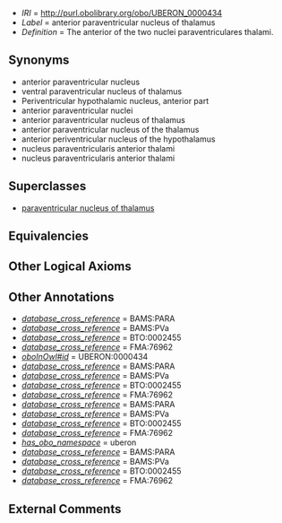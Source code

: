  * *IRI* = http://purl.obolibrary.org/obo/UBERON_0000434
 * *Label* = anterior paraventricular nucleus of thalamus
 * *Definition* = The anterior of the two nuclei paraventriculares thalami.

## Synonyms

 * anterior paraventricular nucleus
 * ventral paraventricular nucleus of thalamus
 * Periventricular hypothalamic nucleus, anterior part
 * anterior paraventricular nuclei
 * anterior paraventricular nucleus of thalamus
 * anterior paraventricular nucleus of the thalamus
 * anterior periventricular nucleus of the hypothalamus
 * nucleus paraventricularis anterior thalami
 * nucleus paraventricularis anterior thalami

## Superclasses

 * [paraventricular nucleus of thalamus](../../UBERON/20/UBERON_0001920.md)

## Equivalencies


## Other Logical Axioms


## Other Annotations

 * *[database_cross_reference](../../ef/oboInOwl#hasDbXref.md)* = BAMS:PARA
 * *[database_cross_reference](../../ef/oboInOwl#hasDbXref.md)* = BAMS:PVa
 * *[database_cross_reference](../../ef/oboInOwl#hasDbXref.md)* = BTO:0002455
 * *[database_cross_reference](../../ef/oboInOwl#hasDbXref.md)* = FMA:76962
 * *[oboInOwl#id](../../id/oboInOwl#id.md)* = UBERON:0000434
 * *[database_cross_reference](../../ef/oboInOwl#hasDbXref.md)* = BAMS:PARA
 * *[database_cross_reference](../../ef/oboInOwl#hasDbXref.md)* = BAMS:PVa
 * *[database_cross_reference](../../ef/oboInOwl#hasDbXref.md)* = BTO:0002455
 * *[database_cross_reference](../../ef/oboInOwl#hasDbXref.md)* = FMA:76962
 * *[database_cross_reference](../../ef/oboInOwl#hasDbXref.md)* = BAMS:PARA
 * *[database_cross_reference](../../ef/oboInOwl#hasDbXref.md)* = BAMS:PVa
 * *[database_cross_reference](../../ef/oboInOwl#hasDbXref.md)* = BTO:0002455
 * *[database_cross_reference](../../ef/oboInOwl#hasDbXref.md)* = FMA:76962
 * *[has_obo_namespace](../../ce/oboInOwl#hasOBONamespace.md)* = uberon
 * *[database_cross_reference](../../ef/oboInOwl#hasDbXref.md)* = BAMS:PARA
 * *[database_cross_reference](../../ef/oboInOwl#hasDbXref.md)* = BAMS:PVa
 * *[database_cross_reference](../../ef/oboInOwl#hasDbXref.md)* = BTO:0002455
 * *[database_cross_reference](../../ef/oboInOwl#hasDbXref.md)* = FMA:76962

## External Comments

